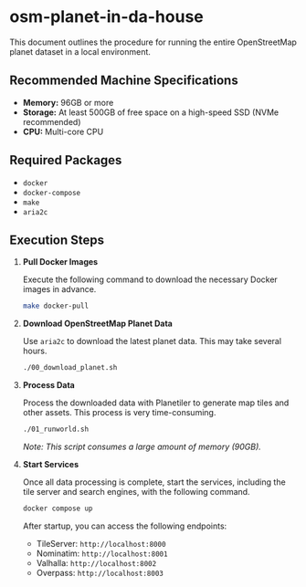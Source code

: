 # osm-planet-in-da-house

This document outlines the procedure for running the entire OpenStreetMap planet dataset in a local environment.

## Recommended Machine Specifications

- **Memory:** 96GB or more
- **Storage:** At least 500GB of free space on a high-speed SSD (NVMe recommended)
- **CPU:** Multi-core CPU

## Required Packages

- `docker`
- `docker-compose`
- `make`
- `aria2c`

## Execution Steps

1.  **Pull Docker Images**

    Execute the following command to download the necessary Docker images in advance.

    ```bash
    make docker-pull
    ```

2.  **Download OpenStreetMap Planet Data**

    Use `aria2c` to download the latest planet data. This may take several hours.

    ```bash
    ./00_download_planet.sh
    ```

3.  **Process Data**

    Process the downloaded data with Planetiler to generate map tiles and other assets. This process is very time-consuming.

    ```bash
    ./01_runworld.sh
    ```
    *Note: This script consumes a large amount of memory (90GB).*

4.  **Start Services**

    Once all data processing is complete, start the services, including the tile server and search engines, with the following command.

    ```bash
    docker compose up
    ```

    After startup, you can access the following endpoints:
    - TileServer: `http://localhost:8000`
    - Nominatim: `http://localhost:8001`
    - Valhalla: `http://localhost:8002`
    - Overpass: `http://localhost:8003`
